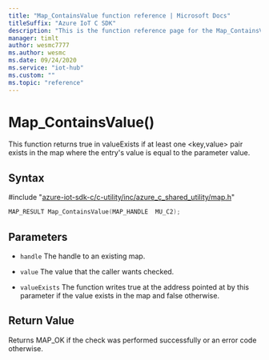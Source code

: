 ```yaml
---                             
title: "Map_ContainsValue function reference | Microsoft Docs" 
titleSuffix: "Azure IoT C SDK"            
description: "This is the function reference page for the Map_ContainsValue() function in the Azure IoT C SDK. This SDK is used with Azure IoT Hub and Azure IoT Hub Device Provisioning Service"            
manager: timlt                 
author: wesmc7777              
ms.author: wesmc               
ms.date: 09/24/2020                    
ms.service: "iot-hub"             
ms.custom: ""                
ms.topic: "reference"        
---                            
```


# Map_ContainsValue()

This function returns true in valueExists if at least one <key,value> pair exists in the map where the entry's value is equal to the parameter value.

## Syntax

\#include "[azure-iot-sdk-c/c-utility/inc/azure_c_shared_utility/map.h](../map-h.md)"  
```C
MAP_RESULT Map_ContainsValue(MAP_HANDLE  MU_C2);
```

## Parameters
* `handle` The handle to an existing map. 

* `value` The value that the caller wants checked. 

* `valueExists` The function writes true at the address pointed at by this parameter if the value exists in the map and false otherwise.

## Return Value
Returns MAP_OK if the check was performed successfully or an error code otherwise.

